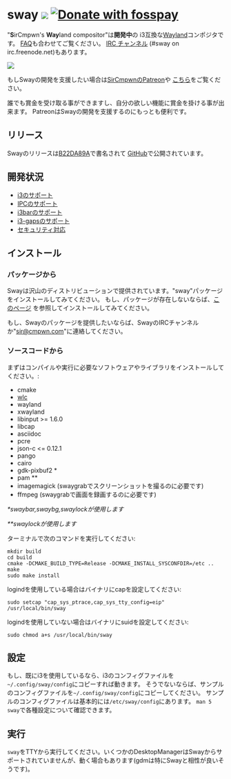 # sway [![](https://api.travis-ci.org/swaywm/sway.svg)](https://travis-ci.org/swaywm/sway) [![Donate with fosspay](https://drewdevault.com/donate/static/donate-with-fosspay.png)](https://drewdevault.com/donate?project=4)

"**S**irCmpwn's **Way**land compositor"は**開発中**の
i3互換な[Wayland](http://wayland.freedesktop.org/)コンポジタです。
[FAQ](https://github.com/swaywm/sway/wiki)も合わせてご覧ください。
[IRC チャンネル](http://webchat.freenode.net/?channels=sway&uio=d4) (#sway on
irc.freenode.net)もあります。

[![](https://sr.ht/ICd5.png)](https://sr.ht/ICd5.png)

もしSwayの開発を支援したい場合は[SirCmpwnのPatreon](https://patreon.com/sircmpwn)や
[こちら](https://github.com/swaywm/sway/issues/986)をご覧ください。

誰でも賞金を受け取る事ができますし、自分の欲しい機能に賞金を掛ける事が出来ます。
PatreonはSwayの開発を支援するのにもっとも便利です。

## リリース

Swayのリリースは[B22DA89A](http://pgp.mit.edu/pks/lookup?op=vindex&search=0x52CB6609B22DA89A)で書名されて
[GitHub](https://github.com/swaywm/sway/releases)で公開されています。

## 開発状況

- [i3のサポート](https://github.com/swaywm/sway/issues/2)
- [IPCのサポート](https://github.com/swaywm/sway/issues/98)
- [i3barのサポート](https://github.com/swaywm/sway/issues/343)
- [i3-gapsのサポート](https://github.com/swaywm/sway/issues/307)
- [セキュリティ対応](https://github.com/swaywm/sway/issues/984)

## インストール

### パッケージから

Swayは沢山のディストリビューションで提供されています。"sway"パッケージをインストールしてみてください。
もし、パッケージが存在しないならば、[このページ](https://github.com/swaywm/sway/wiki/Unsupported-packages)
を参照してインストールしてみてください。

もし、Swayのパッケージを提供したいならば、SwayのIRCチャンネルか"sir@cmpwn.com"に連絡してください。

### ソースコードから

まずはコンパイルや実行に必要なソフトウェアやライブラリをインストールしてください。:

* cmake
* [wlc](https://github.com/Cloudef/wlc)
* wayland
* xwayland
* libinput >= 1.6.0
* libcap
* asciidoc
* pcre
* json-c <= 0.12.1
* pango
* cairo
* gdk-pixbuf2 *
* pam **
* imagemagick (swaygrabでスクリーンショットを撮るのに必要です)
* ffmpeg (swaygrabで画面を録画するのに必要です)

_\*swaybar,swaybg,swaylockが使用します_

_\*\*swaylockが使用します_

ターミナルで次のコマンドを実行してください:

    mkdir build
    cd build
    cmake -DCMAKE_BUILD_TYPE=Release -DCMAKE_INSTALL_SYSCONFDIR=/etc ..
    make
    sudo make install

logindを使用している場合はバイナリにcapを設定してください:

    sudo setcap "cap_sys_ptrace,cap_sys_tty_config=eip" /usr/local/bin/sway

logindを使用していない場合はバイナリにsuidを設定してください:

    sudo chmod a+s /usr/local/bin/sway

## 設定

もし、既にi3を使用しているなら、i3のコンフィグファイルを`~/.config/sway/config`にコピーすれば動きます。
そうでないならば、サンプルのコンフィグファイルを`~/.config/sway/config`にコピーしてください。
サンプルのコンフィグファイルは基本的には`/etc/sway/config`にあります。
`man 5 sway`で各種設定について確認できます。

## 実行

`sway`をTTYから実行してください。いくつかのDesktopManagerはSwayからサポートされていませんが、動く場合もあります(gdmは特にSwayと相性が良いそうです)。

